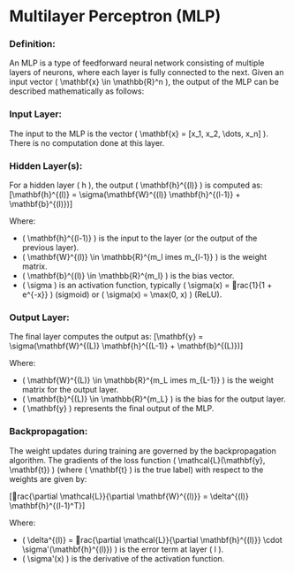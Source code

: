 
# Multilayer Perceptron (MLP)

### Definition:

An MLP is a type of feedforward neural network consisting of multiple layers of neurons, where each layer is fully connected to the next. Given an input vector \( \mathbf{x} \in \mathbb{R}^n \), the output of the MLP can be described mathematically as follows:

### Input Layer:

The input to the MLP is the vector \( \mathbf{x} = [x_1, x_2, \dots, x_n] \). There is no computation done at this layer.

### Hidden Layer(s):

For a hidden layer \( h \), the output \( \mathbf{h}^{(l)} \) is computed as:
\[\mathbf{h}^{(l)} = \sigma(\mathbf{W}^{(l)} \mathbf{h}^{(l-1)} + \mathbf{b}^{(l)})\]

Where:
- \( \mathbf{h}^{(l-1)} \) is the input to the layer (or the output of the previous layer).
- \( \mathbf{W}^{(l)} \in \mathbb{R}^{m_l 	imes m_{l-1}} \) is the weight matrix.
- \( \mathbf{b}^{(l)} \in \mathbb{R}^{m_l} \) is the bias vector.
- \( \sigma \) is an activation function, typically \( \sigma(x) = rac{1}{1 + e^{-x}} \) (sigmoid) or \( \sigma(x) = \max(0, x) \) (ReLU).

### Output Layer:

The final layer computes the output as:
\[\mathbf{y} = \sigma(\mathbf{W}^{(L)} \mathbf{h}^{(L-1)} + \mathbf{b}^{(L)})\]

Where:
- \( \mathbf{W}^{(L)} \in \mathbb{R}^{m_L 	imes m_{L-1}} \) is the weight matrix for the output layer.
- \( \mathbf{b}^{(L)} \in \mathbb{R}^{m_L} \) is the bias for the output layer.
- \( \mathbf{y} \) represents the final output of the MLP.

### Backpropagation:

The weight updates during training are governed by the backpropagation algorithm. The gradients of the loss function \( \mathcal{L}(\mathbf{y}, \mathbf{t}) \) (where \( \mathbf{t} \) is the true label) with respect to the weights are given by:

\[rac{\partial \mathcal{L}}{\partial \mathbf{W}^{(l)}} = \delta^{(l)} \mathbf{h}^{(l-1)^T}\]

Where:
- \( \delta^{(l)} = rac{\partial \mathcal{L}}{\partial \mathbf{h}^{(l)}} \cdot \sigma'(\mathbf{h}^{(l)}) \) is the error term at layer \( l \).
- \( \sigma'(x) \) is the derivative of the activation function.
